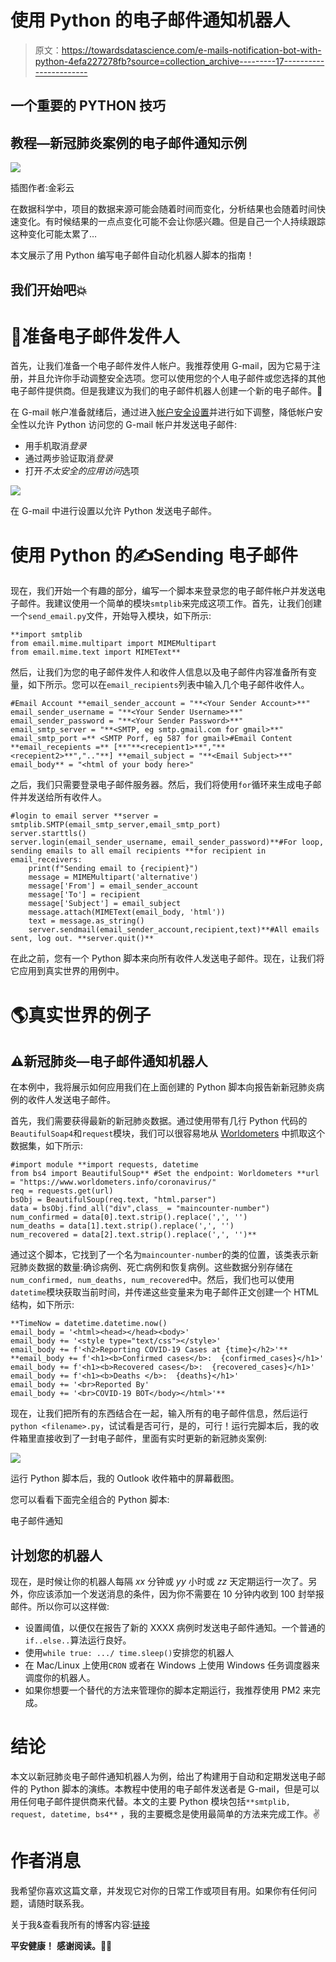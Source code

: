 # 使用 Python 的电子邮件通知机器人

> 原文：<https://towardsdatascience.com/e-mails-notification-bot-with-python-4efa227278fb?source=collection_archive---------17----------------------->

## 一个重要的 PYTHON 技巧

## 教程—新冠肺炎案例的电子邮件通知示例

![](img/600a527bbdbe37f35870d98eaaaf18b2.png)

插图作者:金彩云

在数据科学中，项目的数据来源可能会随着时间而变化，分析结果也会随着时间快速变化。有时候结果的一点点变化可能不会让你感兴趣。但是自己一个人持续跟踪这种变化可能太累了…

本文展示了用 Python 编写电子邮件自动化机器人脚本的指南！

## 我们开始吧💥

# 📧准备电子邮件发件人

首先，让我们准备一个电子邮件发件人帐户。我推荐使用 G-mail，因为它易于注册，并且允许你手动调整安全选项。您可以使用您的个人电子邮件或您选择的其他电子邮件提供商。但是我建议为我们的电子邮件机器人创建一个新的电子邮件。🤖

在 G-mail 帐户准备就绪后，通过进入[帐户安全设置](https://myaccount.google.com/security)并进行如下调整，降低帐户安全性以允许 Python 访问您的 G-mail 帐户并发送电子邮件:

*   用手机取消*登录*
*   通过两步验证取消*登录*
*   打开*不太安全的应用访问*选项

![](img/101ce16ca4f2a9e442159c29f26e9da2.png)

在 G-mail 中进行设置以允许 Python 发送电子邮件。

# 使用 Python 的✍Sending 电子邮件

现在，我们开始一个有趣的部分，编写一个脚本来登录您的电子邮件帐户并发送电子邮件。我建议使用一个简单的模块`smtplib`来完成这项工作。首先，让我们创建一个`send_email.py`文件，开始导入模块，如下所示:

```
**import smtplib
from email.mime.multipart import MIMEMultipart
from email.mime.text import MIMEText**
```

然后，让我们为您的电子邮件发件人和收件人信息以及电子邮件内容准备所有变量，如下所示。您可以在`email_recipients`列表中输入几个电子邮件收件人。

```
#Email Account **email_sender_account = "**<Your Sender Account>**"
email_sender_username = "**<Your Sender Username>**"
email_sender_password = "**<Your Sender Password>**"
email_smtp_server = "**<SMTP, eg smtp.gmail.com for gmail>**"
email_smtp_port =** <SMTP Porf, eg 587 for gmail>#Email Content
**email_recepients =** [**"**<recepient1>**","**<recepient2>**",".."**] **email_subject = "**<Email Subject>**"
email_body** = "<html of your body here>"
```

之后，我们只需要登录电子邮件服务器。然后，我们将使用`for`循环来生成电子邮件并发送给所有收件人。

```
#login to email server **server = smtplib.SMTP(email_smtp_server,email_smtp_port)
server.starttls()
server.login(email_sender_username, email_sender_password)**#For loop, sending emails to all email recipients **for recipient in email_receivers:
    print(f"Sending email to {recipient}")
    message = MIMEMultipart('alternative')
    message['From'] = email_sender_account
    message['To'] = recipient
    message['Subject'] = email_subject
    message.attach(MIMEText(email_body, 'html'))
    text = message.as_string()
    server.sendmail(email_sender_account,recipient,text)**#All emails sent, log out. **server.quit()**
```

在此之前，您有一个 Python 脚本来向所有收件人发送电子邮件。现在，让我们将它应用到真实世界的用例中。

# 🌎真实世界的例子

## ⚠新冠肺炎—电子邮件通知机器人

在本例中，我将展示如何应用我们在上面创建的 Python 脚本向报告新新冠肺炎病例的收件人发送电子邮件。

首先，我们需要获得最新的新冠肺炎数据。通过使用带有几行 Python 代码的`BeautifulSoap4`和`request`模块，我们可以很容易地从 [Worldometers](https://www.worldometers.info/coronavirus/) 中抓取这个数据集，如下所示:

```
#import module **import requests, datetime
from bs4 import BeautifulSoup** #Set the endpoint: Worldometers **url = "https://www.worldometers.info/coronavirus/"
req = requests.get(url)
bsObj = BeautifulSoup(req.text, "html.parser")
data = bsObj.find_all("div",class_ = "maincounter-number")
num_confirmed = data[0].text.strip().replace(',', '')
num_deaths = data[1].text.strip().replace(',', '')
num_recovered = data[2].text.strip().replace(',', '')**
```

通过这个脚本，它找到了一个名为`maincounter-number`的类的位置，该类表示新冠肺炎数据的数量:确诊病例、死亡病例和恢复病例。这些数据分别存储在`num_confirmed, num_deaths, num_recovered`中。然后，我们也可以使用`datetime`模块获取当前时间，并传递这些变量来为电子邮件正文创建一个 HTML 结构，如下所示:

```
**TimeNow = datetime.datetime.now()
email_body = '<html><head></head><body>'
email_body += '<style type="text/css"></style>'
email_body += f'<h2>Reporting COVID-19 Cases at {time}</h2>'**
**email_body += f'<h1><b>Confirmed cases</b>:  {confirmed_cases}</h1>'
email_body += f'<h1><b>Recovered cases</b>:  {recovered_cases}</h1>'
email_body += f'<h1><b>Deaths </b>:  {deaths}</h1>'
email_body += '<br>Reported By'
email_body += '<br>COVID-19 BOT</body></html>'**
```

现在，让我们把所有的东西结合在一起，输入所有的电子邮件信息，然后运行`python <filename>.py`，试试看是否可行，是的，可行！运行完脚本后，我的收件箱里直接收到了一封电子邮件，里面有实时更新的新冠肺炎案例:

![](img/bfcd22a1ce1ef77eeccab347d5aef988.png)

运行 Python 脚本后，我的 Outlook 收件箱中的屏幕截图。

您可以看看下面完全组合的 Python 脚本:

电子邮件通知

## 计划您的机器人

现在，是时候让你的机器人每隔 *xx* 分钟或 *yy* 小时或 *zz* 天定期运行一次了。另外，你应该添加一个发送消息的条件，因为你不需要在 10 分钟内收到 100 封举报邮件。所以你可以这样做:

*   设置阈值，以便仅在报告了新的 XXXX 病例时发送电子邮件通知。一个普通的`if..else..`算法运行良好。
*   使用`while true: .../ time.sleep()`安排您的机器人
*   在 Mac/Linux 上使用`CRON` 或者在 Windows 上使用 Windows 任务调度器来调度你的机器人。
*   如果你想要一个替代的方法来管理你的脚本定期运行，我推荐使用 PM2 来完成。

# 结论

本文以新冠肺炎电子邮件通知机器人为例，给出了构建用于自动和定期发送电子邮件的 Python 脚本的演练。本教程中使用的电子邮件发送者是 G-mail，但是可以用任何电子邮件提供商来代替。本文的主要 Python 模块包括`**smtplib, request, datetime, bs4**` ，我的主要概念是使用最简单的方法来完成工作。✌

# 作者消息

我希望你喜欢这篇文章，并发现它对你的日常工作或项目有用。如果你有任何问题，请随时联系我。

关于我&查看我所有的博客内容:[链接](https://joets.medium.com/about-me-table-of-content-bc775e4f9dde)

**平安健康！**
**感谢阅读。👋😄**